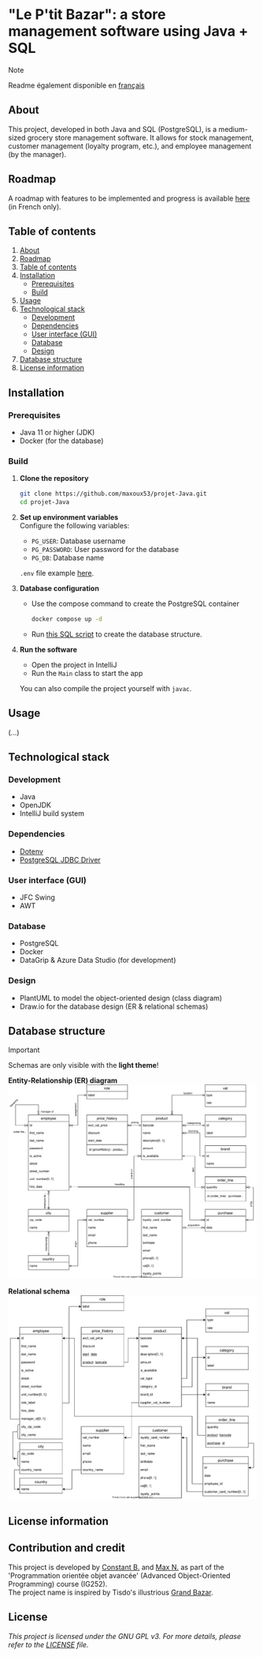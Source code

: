 # "Le P'tit Bazar": a store management software using Java + SQL

> [!NOTE]
> Readme également disponible en [français](README_FR.md)

## About

This project, developed in both Java and SQL (PostgreSQL), is a medium-sized grocery store management software.
It allows for stock management, customer management (loyalty program, etc.), and employee management (by the manager).

## Roadmap

A roadmap with features to be implemented and progress is available [here](roadmap.md) (in French only).

## Table of contents

1. [About](#about)
2. [Roadmap](#roadmap)
3. [Table of contents](#table-of-contents)
4. [Installation](#installation)
   - [Prerequisites](#prerequisites)
   - [Build](#build)
5. [Usage](#usage)
6. [Technological stack](#technological-stack)
   - [Development](#development)
   - [Dependencies](#dependencies)
   - [User interface (GUI)](#user-interface-gui)
   - [Database](#database)
   - [Design](#design)
7. [Database structure](#database-structure)
8. [License information](#license-information)

## Installation

### Prerequisites

- Java 11 or higher (JDK)
- Docker (for the database)

### Build

1. **Clone the repository**

   ```bash
   git clone https://github.com/maxoux53/projet-Java.git
   cd projet-Java
   ```

2. **Set up environment variables**  
   Configure the following variables:
   - `PG_USER`: Database username
   - `PG_PASSWORD`: User password for the database
   - `PG_DB`: Database name

   `.env` file example [here](./example.env).

3. **Database configuration**
   - Use the compose command to create the PostgreSQL container

      ```bash
      docker compose up -d
      ```

   - Run [this SQL script](./sql/DB_INIT_TABLES.sql) to create the database structure.

4. **Run the software**
   - Open the project in IntelliJ
   - Run the `Main` class to start the app

   You can also compile the project yourself with `javac`.

## Usage

(...)

## Technological stack

### Development

- Java
- OpenJDK
- IntelliJ build system

### Dependencies

- [Dotenv](https://github.com/cdimascio/dotenv-java)
- [PostgreSQL JDBC Driver](https://github.com/pgjdbc/pgjdbc)

### User interface (GUI)

- JFC Swing
- AWT

### Database

- PostgreSQL
- Docker
- DataGrip & Azure Data Studio (for development)

### Design

- PlantUML to model the object-oriented design (class diagram)
- Draw.io for the database design (ER & relational schemas)

## Database structure

> [!IMPORTANT]
> Schemas are only visible with the **light theme**!

**Entity-Relationship (ER) diagram**
![EA schema](docs/db_design/er_diagram.svg)

**Relational schema**
![Relational schema](docs/db_design/relational_schema.svg)

## License information

## Contribution and credit

This project is developed by [Constant B.](https://github.com/Zencaaw/) and [Max N.](https://github.com/maxoux53/) as part of the 'Programmation orientée objet avancée' (Advanced Object-Oriented Programming) course (IG252).  
The project name is inspired by Tisdo's illustrious [Grand Bazar](https://github.com/Tisdax/grand-bazar).

## License

*This project is licensed under the GNU GPL v3. For more details, please refer to the [LICENSE](LICENSE) file.*
